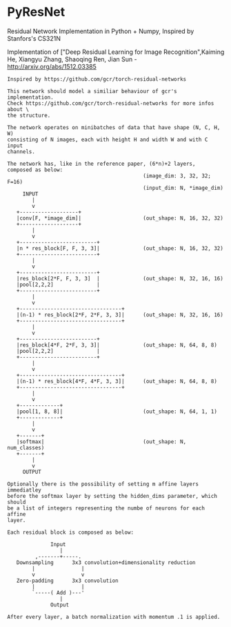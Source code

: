 # PyResNet
Residual Network Implementation in Python + Numpy, Inspired by Stanfors's CS321N

 Implementation of ["Deep Residual Learning for Image Recognition",Kaiming \
    He, Xiangyu Zhang, Shaoqing Ren, Jian Sun - http://arxiv.org/abs/1512.03385

    Inspired by https://github.com/gcr/torch-residual-networks

    This network should model a similiar behaviour of gcr's implementation.
    Check https://github.com/gcr/torch-residual-networks for more infos about \
    the structure.

    The network operates on minibatches of data that have shape (N, C, H, W)
    consisting of N images, each with height H and width W and with C input
    channels.

    The network has, like in the reference paper, (6*n)+2 layers,
    composed as below:
                                                (image_dim: 3, 32, 32; F=16)
                                                (input_dim: N, *image_dim)
         INPUT
            |
            v
       +-------------------+
       |conv[F, *image_dim]|                    (out_shape: N, 16, 32, 32)
       +-------------------+
            |
            v
       +-------------------------+
       |n * res_block[F, F, 3, 3]|              (out_shape: N, 16, 32, 32)
       +-------------------------+
            |
            v
       +-------------------------+
       |res_block[2*F, F, 3, 3]  |              (out_shape: N, 32, 16, 16)
       |pool[2,2,2]              |
       +-------------------------+
            |
            v
       +---------------------------------+
       |(n-1) * res_block[2*F, 2*F, 3, 3]|      (out_shape: N, 32, 16, 16)
       +---------------------------------+
            |
            v
       +-------------------------+
       |res_block[4*F, 2*F, 3, 3]|              (out_shape: N, 64, 8, 8)
       |pool[2,2,2]              |
       +-------------------------+
            |
            v
       +---------------------------------+
       |(n-1) * res_block[4*F, 4*F, 3, 3]|      (out_shape: N, 64, 8, 8)
       +---------------------------------+
            |
            v
       +-------------+
       |pool[1, 8, 8]|                          (out_shape: N, 64, 1, 1)
       +-------------+
            |
            v
       +-------+
       |softmax|                                (out_shape: N, num_classes)
       +-------+
            |
            v
         OUTPUT

    Optionally there is the possibility of setting m affine layers immediatley
    before the softmax layer by setting the hidden_dims parameter, which should
    be a list of integers representing the numbe of neurons for each affine
    layer.

    Each residual block is composed as below:

                  Input
                     |
             ,-------+-----.
       Downsampling      3x3 convolution+dimensionality reduction
            |               |
            v               v
       Zero-padding      3x3 convolution
            |               |
            `-----( Add )---'
                     |
                  Output

    After every layer, a batch normalization with momentum .1 is applied.